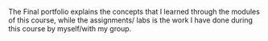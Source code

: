 The Final portfolio explains the concepts that I learned through the modules of this course, while the assignments/ labs is the work I have done during this course by myself/with my group.
